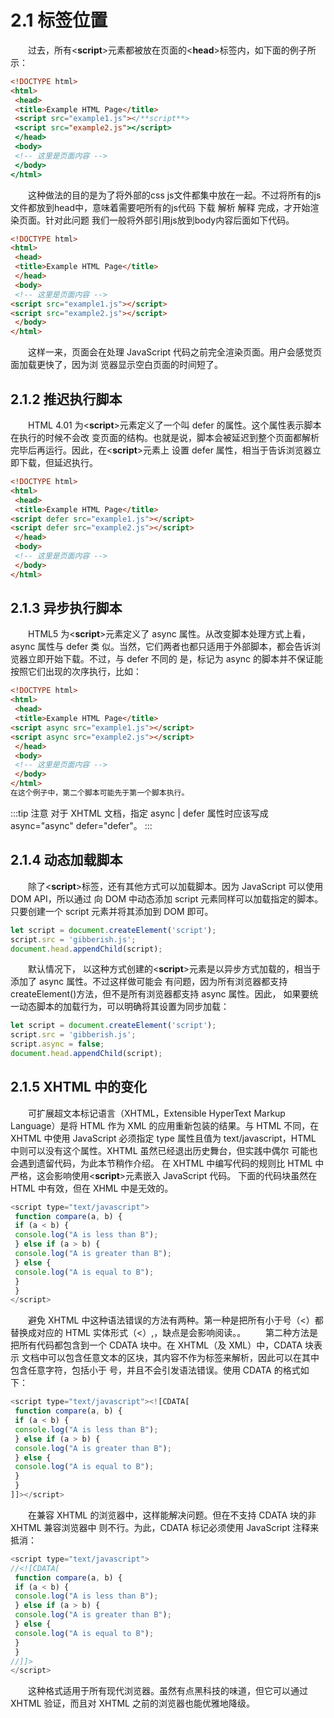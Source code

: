 # 2.1 标签位置
&emsp;&emsp;过去，所有<**script**>元素都被放在页面的<**head**>标签内，如下面的例子所示：
```html
<!DOCTYPE html> 
<html> 
 <head> 
 <title>Example HTML Page</title> 
 <script src="example1.js"></**script**> 
 <script src="example2.js"></script> 
 </head> 
 <body> 
 <!-- 这里是页面内容 --> 
 </body> 
</html>
```
&emsp;&emsp;这种做法的目的是为了将外部的css js文件都集中放在一起。不过将所有的js文件都放到head中，意味着需要吧所有的js代码 下载 解析 解释 完成，才开始渲染页面。针对此问题 我们一般将外部引用js放到body内容后面如下代码。

```html
<!DOCTYPE html> 
<html> 
 <head> 
 <title>Example HTML Page</title> 
 </head> 
 <body> 
 <!-- 这里是页面内容 --> 
<script src="example1.js"></script> 
<script src="example2.js"></script> 
 </body> 
</html> 
```
&emsp;&emsp;这样一来，页面会在处理 JavaScript 代码之前完全渲染页面。用户会感觉页面加载更快了，因为浏
览器显示空白页面的时间短了。

## 2.1.2 推迟执行脚本
&emsp;&emsp;HTML 4.01 为<**script**>元素定义了一个叫 defer 的属性。这个属性表示脚本在执行的时候不会改
变页面的结构。也就是说，脚本会被延迟到整个页面都解析完毕后再运行。因此，在<**script**>元素上
设置 defer 属性，相当于告诉浏览器立即下载，但延迟执行。
```html
<!DOCTYPE html> 
<html> 
 <head> 
 <title>Example HTML Page</title> 
<script defer src="example1.js"></script> 
<script defer src="example2.js"></script> 
 </head> 
 <body> 
 <!-- 这里是页面内容 --> 
 </body> 
</html> 
```
## 2.1.3 异步执行脚本
&emsp;&emsp;HTML5 为<**script**>元素定义了 async 属性。从改变脚本处理方式上看，async 属性与 defer 类
似。当然，它们两者也都只适用于外部脚本，都会告诉浏览器立即开始下载。不过，与 defer 不同的
是，标记为 async 的脚本并不保证能按照它们出现的次序执行，比如：
```html
<!DOCTYPE html> 
<html> 
 <head> 
 <title>Example HTML Page</title> 
<script async src="example1.js"></script> 
<script async src="example2.js"></script> 
 </head> 
 <body> 
 <!-- 这里是页面内容 --> 
 </body> 
</html>
在这个例子中，第二个脚本可能先于第一个脚本执行。
```
:::tip
注意 对于 XHTML 文档，指定 async | defer 属性时应该写成 async="async" defer="defer"。
:::

## 2.1.4 动态加载脚本
&emsp;&emsp;除了<**script**>标签，还有其他方式可以加载脚本。因为 JavaScript 可以使用 DOM API，所以通过
向 DOM 中动态添加 script 元素同样可以加载指定的脚本。只要创建一个 script 元素并将其添加到
DOM 即可。
```js
let script = document.createElement('script'); 
script.src = 'gibberish.js'; 
document.head.appendChild(script);
```
&emsp;&emsp;默认情况下，
以这种方式创建的<**script**>元素是以异步方式加载的，相当于添加了 async 属性。不过这样做可能会
有问题，因为所有浏览器都支持 createElement()方法，但不是所有浏览器都支持 async 属性。因此，
如果要统一动态脚本的加载行为，可以明确将其设置为同步加载：
```js
let script = document.createElement('script'); 
script.src = 'gibberish.js'; 
script.async = false; 
document.head.appendChild(script);
```
## 2.1.5 XHTML 中的变化
&emsp;&emsp;可扩展超文本标记语言（XHTML，Extensible HyperText Markup Language）是将 HTML 作为 XML
的应用重新包装的结果。与 HTML 不同，在 XHTML 中使用 JavaScript 必须指定 type 属性且值为
text/javascript，HTML 中则可以没有这个属性。XHTML 虽然已经退出历史舞台，但实践中偶尔
可能也会遇到遗留代码，为此本节稍作介绍。
在 XHTML 中编写代码的规则比 HTML 中严格，这会影响使用<**script**>元素嵌入 JavaScript 代码。
下面的代码块虽然在 HTML 中有效，但在 XHML 中是无效的。
```js
<script type="text/javascript"> 
 function compare(a, b) { 
 if (a < b) { 
 console.log("A is less than B"); 
 } else if (a > b) { 
 console.log("A is greater than B"); 
 } else { 
 console.log("A is equal to B"); 
 } 
 } 
</script>
```
&emsp;&emsp;避免 XHTML 中这种语法错误的方法有两种。第一种是把所有小于号（<）都替换成对应的 HTML
实体形式（&lt;）,，缺点是会影响阅读。。
&emsp;&emsp;第二种方法是把所有代码都包含到一个 CDATA 块中。在 XHTML（及 XML）中，CDATA 块表示
文档中可以包含任意文本的区块，其内容不作为标签来解析，因此可以在其中包含任意字符，包括小于
号，并且不会引发语法错误。使用 CDATA 的格式如下：
```js
<script type="text/javascript"><![CDATA[ 
 function compare(a, b) { 
 if (a < b) { 
 console.log("A is less than B"); 
 } else if (a > b) { 
 console.log("A is greater than B"); 
 } else { 
 console.log("A is equal to B"); 
 } 
 } 
]]></script>
```

&emsp;&emsp;在兼容 XHTML 的浏览器中，这样能解决问题。但在不支持 CDATA 块的非 XHTML 兼容浏览器中
则不行。为此，CDATA 标记必须使用 JavaScript 注释来抵消：
```js
<script type="text/javascript"> 
//<![CDATA[ 
 function compare(a, b) { 
 if (a < b) { 
 console.log("A is less than B"); 
 } else if (a > b) { 
 console.log("A is greater than B"); 
 } else { 
 console.log("A is equal to B"); 
 } 
 } 
//]]> 
</script>
```
&emsp;&emsp;这种格式适用于所有现代浏览器。虽然有点黑科技的味道，但它可以通过 XHTML 验证，而且对
XHTML 之前的浏览器也能优雅地降级。